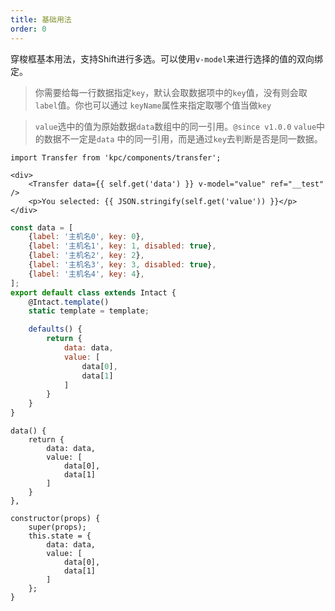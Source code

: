 ```yaml
---
title: 基础用法
order: 0
---
```


穿梭框基本用法，支持Shift进行多选。可以使用`v-model`来进行选择的值的双向绑定。

> 你需要给每一行数据指定`key`，默认会取数据项中的`key`值，没有则会取`label`值。你也可以通过
> `keyName`属性来指定取哪个值当做`key`

> `value`选中的值为原始数据`data`数组中的同一引用。`@since v1.0.0` `value`中的数据不一定是`data`
> 中的同一引用，而是通过`key`去判断是否是同一数据。

```vdt
import Transfer from 'kpc/components/transfer';

<div>
    <Transfer data={{ self.get('data') }} v-model="value" ref="__test" />
    <p>You selected: {{ JSON.stringify(self.get('value')) }}</p>
</div>
```

```js
const data = [
    {label: '主机名0', key: 0},
    {label: '主机名1', key: 1, disabled: true},
    {label: '主机名2', key: 2},
    {label: '主机名3', key: 3, disabled: true},
    {label: '主机名4', key: 4},
];
export default class extends Intact {
    @Intact.template()
    static template = template;

    defaults() {
        return {
            data: data,
            value: [
                data[0],
                data[1]
            ]
        }
    }
}
```

```vue-data
data() {
    return {
        data: data,
        value: [
            data[0],
            data[1]
        ]
    }
},
```

```react-methods
constructor(props) {
    super(props);
    this.state = {
        data: data,
        value: [
            data[0],
            data[1]
        ]
    };
}
```
